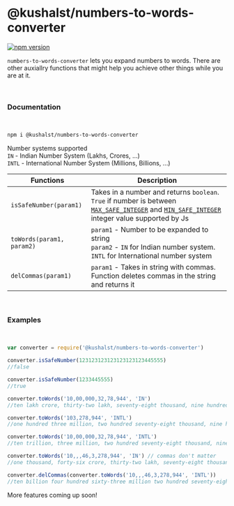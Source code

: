 # @kushalst/numbers-to-words-converter


[![npm version](https://img.shields.io/badge/npm-v1.1.0-blue)](https://github.com/JarvisStriker/numbers-to-words-converter)

`numbers-to-words-converter` lets you expand numbers to words. There are other auxiallry functions that might help you achieve other things while you are at it. 

</br>

### Documentation
</br>

```sh
npm i @kushalst/numbers-to-words-converter
```

Number systems supported </br>
`IN` - Indian Number System (Lakhs, Crores, ...) </br>
`INTL` - International Number System (Millions, Billions, ...) </br>

| Functions | Description |
| ------ | ------ |
| `isSafeNumber(param1)` | Takes in a number and returns `boolean`. `True` if number is between [`MAX_SAFE_INTEGER`](https://developer.mozilla.org/en-US/docs/Web/JavaScript/Reference/Global_Objects/Number/MAX_SAFE_INTEGER) and [`MIN_SAFE_INTEGER`](https://developer.mozilla.org/en-US/docs/Web/JavaScript/Reference/Global_Objects/Number/MIN_SAFE_INTEGER) integer value supported by Js |
|`toWords(param1, param2)` | `param1` - Number to be expanded to string <br/> `param2` - `IN` for Indian number system. `INTL` for International number system |
|`delCommas(param1)`|`param1` - Takes in string with commas. Function deletes commas in the string and returns it|

</br>

### Examples
</br>

```javascript
var converter = require('@kushalst/numbers-to-words-converter')

converter.isSafeNumber(123123123123123123123445555)
//false

converter.isSafeNumber(1233445555)
//true

converter.toWords('10,00,000,32,78,944', 'IN')
//ten lakh crore, thirty-two lakh, seventy-eight thousand, nine hundred forty-four

converter.toWords('103,278,944', 'INTL')
//one hundred three million, two hundred seventy-eight thousand, nine hundred forty-four

converter.toWords('10,00,000,32,78,944', 'INTL')
//ten trillion, three million, two hundred seventy-eight thousand, nine hundred forty-four

converter.toWords('10,,,46,3,278,944', 'IN') // commas don't matter
//one thousand, forty-six crore, thirty-two lakh, seventy-eight thousand, nine hundred forty-four

converter.delCommas(converter.toWords('10,,,46,3,278,944', 'INTL'))
//ten billion four hundred sixty-three million two hundred seventy-eight thousand nine hundred forty-four
```
 More features coming up soon!
